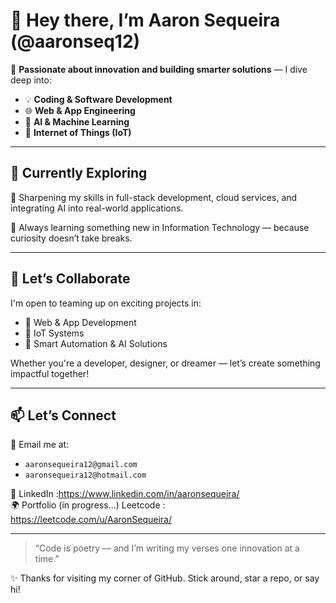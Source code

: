 # 👋 Hey there, I’m Aaron Sequeira (@aaronseq12)

🚀 **Passionate about innovation and building smarter solutions** — I dive deep into:
- 💡 **Coding & Software Development**
- 🌐 **Web & App Engineering**
- 🤖 **AI & Machine Learning**
- 📡 **Internet of Things (IoT)**

---

## 🌱 Currently Exploring
🔧 Sharpening my skills in full-stack development, cloud services, and integrating AI into real-world applications.

📘 Always learning something new in Information Technology — because curiosity doesn’t take breaks.

---

## 💬 Let’s Collaborate
I'm open to teaming up on exciting projects in:
- 🔗 Web & App Development
- 📲 IoT Systems
- 🧠 Smart Automation & AI Solutions

Whether you're a developer, designer, or dreamer — let’s create something impactful together!

---

## 📫 Let’s Connect
📧 Email me at:
- `aaronsequeira12@gmail.com`
- `aaronsequeira12@hotmail.com`

💼 LinkedIn :https://www.linkedin.com/in/aaronsequeira/  
🌍 Portfolio (in progress...) 
Leetcode : https://leetcode.com/u/AaronSequeira/

---

> “Code is poetry — and I’m writing my verses one innovation at a time.”  

✨ Thanks for visiting my corner of GitHub. Stick around, star a repo, or say hi!
